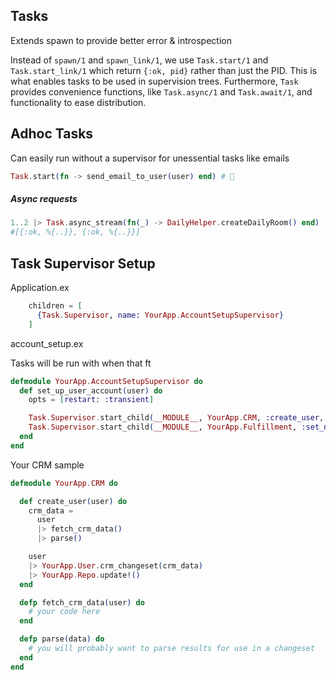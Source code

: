 ## Tasks

Extends spawn to provide better error & introspection

Instead of `spawn/1` and `spawn_link/1`, we use `Task.start/1` and `Task.start_link/1` which return `{:ok, pid}` rather than just the PID. This is what enables tasks to be used in supervision trees. Furthermore, `Task` provides convenience functions, like `Task.async/1` and `Task.await/1`, and functionality to ease distribution.

## Adhoc Tasks

Can easily run without a supervisor for unessential tasks like emails

```elixir
Task.start(fn -> send_email_to_user(user) end) # 🎉
```

##### Async requests

```elixir
1..2 |> Task.async_stream(fn(_) -> DailyHelper.createDailyRoom() end) |> Enum.to_list()
#[{:ok, %{..}}, {:ok, %{..}}]
```

## Task Supervisor Setup

Application.ex

```elixir
    children = [
      {Task.Supervisor, name: YourApp.AccountSetupSupervisor}
    ]
```

account_setup.ex

Tasks will be run with when that ft

```elixir
defmodule YourApp.AccountSetupSupervisor do
  def set_up_user_account(user) do
    opts = [restart: :transient]

    Task.Supervisor.start_child(__MODULE__, YourApp.CRM, :create_user, [user], opts)
    Task.Supervisor.start_child(__MODULE__, YourApp.Fulfillment, :set_nearest_location, [user], opts)
  end
end
```

Your  CRM sample

```elixir
defmodule YourApp.CRM do

  def create_user(user) do
    crm_data =
      user
      |> fetch_crm_data()
      |> parse()

    user
    |> YourApp.User.crm_changeset(crm_data)
    |> YourApp.Repo.update!()
  end

  defp fetch_crm_data(user) do
    # your code here
  end

  defp parse(data) do
    # you will probably want to parse results for use in a changeset
  end
end
```

